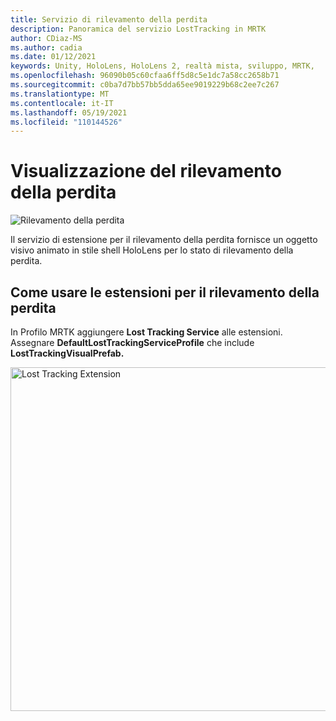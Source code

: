 ```yaml
---
title: Servizio di rilevamento della perdita
description: Panoramica del servizio LostTracking in MRTK
author: CDiaz-MS
ms.author: cadia
ms.date: 01/12/2021
keywords: Unity, HoloLens, HoloLens 2, realtà mista, sviluppo, MRTK,
ms.openlocfilehash: 96090b05c60cfaa6ff5d8c5e1dc7a58cc2658b71
ms.sourcegitcommit: c0ba7d7bb57bb5dda65ee9019229b68c2ee7c267
ms.translationtype: MT
ms.contentlocale: it-IT
ms.lasthandoff: 05/19/2021
ms.locfileid: "110144526"
---
```

# <a name="lost-tracking-visualization"></a>Visualizzazione del rilevamento della perdita

![Rilevamento della perdita](../images/lost-tracking/LostTrackingVisualization.jpg)

Il servizio di estensione per il rilevamento della perdita fornisce un oggetto visivo animato in stile shell HoloLens per lo stato di rilevamento della perdita.

## <a name="how-to-use-lost-tracking-extensions"></a>Come usare le estensioni per il rilevamento della perdita

In Profilo MRTK aggiungere **Lost Tracking Service** alle estensioni. Assegnare **DefaultLostTrackingServiceProfile** che include **LostTrackingVisualPrefab.**

<img src="../images/lost-tracking/LostTracking_Extensions.png" width="550" alt="Lost Tracking Extension">
